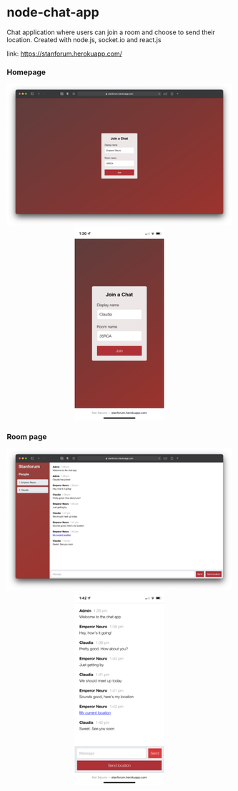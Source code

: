 # node-chat-app
Chat application where users can join a room and choose to send their location.
Created with node.js, socket.io and react.js

link: https://stanforum.herokuapp.com/

### Homepage
<p align="center">
  <img src="./docs/Screen Shot 2021-10-16 at 1.27.02 PM.png" width="720" title="hover text">
  <img src="./docs/IMG_0333.PNG" width="200" alt="accessibility text">
</p>


### Room page
<p align="center">
  <img src="./docs/Screen Shot 2021-10-16 at 1.42.58 PM.png" width="720" title="hover text">
  <img src="./docs/IMG_0334.PNG" width="200" alt="accessibility text">
</p>
